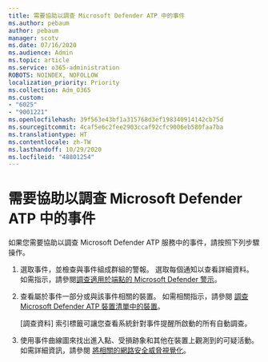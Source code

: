 ```yaml
---
title: 需要協助以調查 Microsoft Defender ATP 中的事件
ms.author: pebaum
author: pebaum
manager: scotv
ms.date: 07/16/2020
ms.audience: Admin
ms.topic: article
ms.service: o365-administration
ROBOTS: NOINDEX, NOFOLLOW
localization_priority: Priority
ms.collection: Adm_O365
ms.custom:
- "6025"
- "9001221"
ms.openlocfilehash: 39f563e43bf1a315768d3ef198340914142cb75d
ms.sourcegitcommit: 4caf5e6c2fee2903ccaf92cfc9006eb580faa7ba
ms.translationtype: HT
ms.contentlocale: zh-TW
ms.lasthandoff: 10/29/2020
ms.locfileid: "48801254"
---
```

# <a name="need-help-investigating-incidents-in-microsoft-defender-atp"></a>需要協助以調查 Microsoft Defender ATP 中的事件

如果您需要協助以調查 Microsoft Defender ATP 服務中的事件，請按照下列步驟操作。

1. 選取事件，並檢查與事件組成群組的警報。 選取每個通知以查看詳細資料。 如需指示，請參閱[調查適用於端點的 Microsoft Defender 警示](https://docs.microsoft.com/windows/security/threat-protection/microsoft-defender-atp/investigate-alerts)。
2. 查看屬於事件一部分或與該事件相關的裝置。 如需相關指示，請參閱 [調查 Microsoft Defender ATP 裝置清單中的裝置](https://docs.microsoft.com/windows/security/threat-protection/microsoft-defender-atp/investigate-machines)。<br/>
 
    [調查資料] 索引標籤可讓您查看系統針對事件提醒所啟動的所有自動調查。
3. 使用事件曲線圖來找出進入點、受損跡象和其他在裝置上觀測到的可疑活動。 如需詳細資訊，請參閱 [將相關的網路安全威脅視覺化](https://docs.microsoft.com/windows/security/threat-protection/microsoft-defender-atp/investigate-incidents#visualizing-associated-cybersecurity-threats)。  